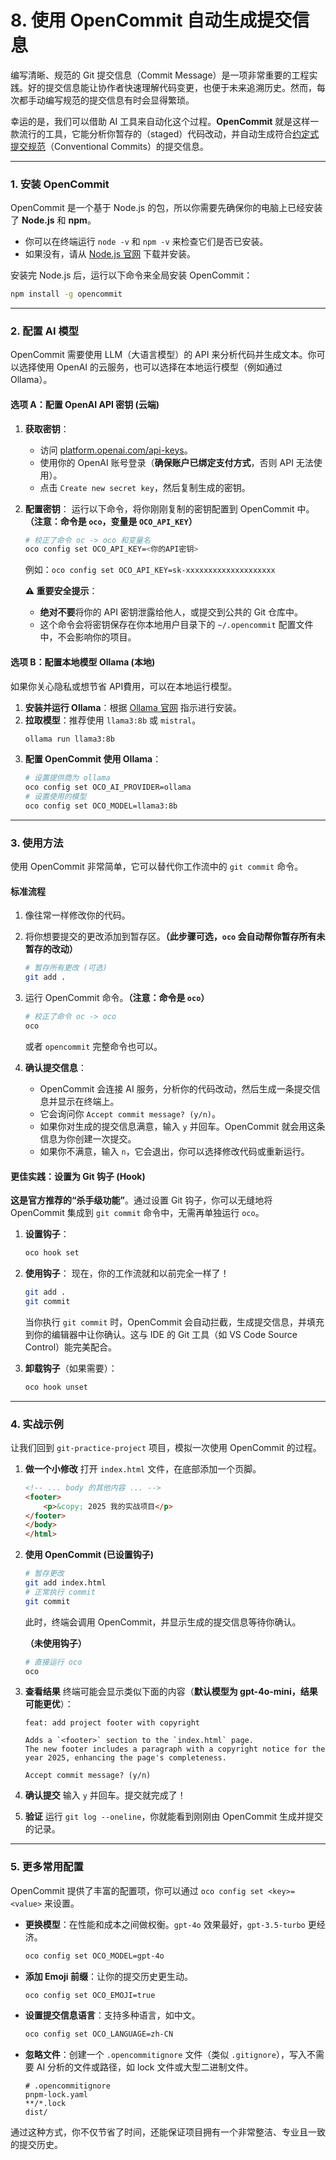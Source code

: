 # 8. 使用 OpenCommit 自动生成提交信息

编写清晰、规范的 Git 提交信息（Commit Message）是一项非常重要的工程实践。好的提交信息能让协作者快速理解代码变更，也便于未来追溯历史。然而，每次都手动编写规范的提交信息有时会显得繁琐。

幸运的是，我们可以借助 AI 工具来自动化这个过程。**OpenCommit** 就是这样一款流行的工具，它能分析你暂存的（staged）代码改动，并自动生成符合[约定式提交规范](https://www.conventionalcommits.org/)（Conventional Commits）的提交信息。

---

### 1. 安装 OpenCommit

OpenCommit 是一个基于 Node.js 的包，所以你需要先确保你的电脑上已经安装了 **Node.js** 和 **npm**。

*   你可以在终端运行 `node -v` 和 `npm -v` 来检查它们是否已安装。
*   如果没有，请从 [Node.js 官网](https://nodejs.org/) 下载并安装。

安装完 Node.js 后，运行以下命令来全局安装 OpenCommit：

```bash
npm install -g opencommit
```

---

### 2. 配置 AI 模型

OpenCommit 需要使用 LLM（大语言模型）的 API 来分析代码并生成文本。你可以选择使用 OpenAI 的云服务，也可以选择在本地运行模型（例如通过 Ollama）。

#### **选项 A：配置 OpenAI API 密钥 (云端)**

1.  **获取密钥**：
    *   访问 [platform.openai.com/api-keys](https://platform.openai.com/api-keys)。
    *   使用你的 OpenAI 账号登录（**确保账户已绑定支付方式**，否则 API 无法使用）。
    *   点击 `Create new secret key`，然后复制生成的密钥。

2.  **配置密钥**：
    运行以下命令，将你刚刚复制的密钥配置到 OpenCommit 中。**（注意：命令是 `oco`，变量是 `OCO_API_KEY`）**

    ```bash
    # 校正了命令 oc -> oco 和变量名
    oco config set OCO_API_KEY=<你的API密钥>
    ```
    例如：`oco config set OCO_API_KEY=sk-xxxxxxxxxxxxxxxxxxxx`

    **⚠️ 重要安全提示**：
    *   **绝对不要**将你的 API 密钥泄露给他人，或提交到公共的 Git 仓库中。
    *   这个命令会将密钥保存在你本地用户目录下的 `~/.opencommit` 配置文件中，不会影响你的项目。

#### **选项 B：配置本地模型 Ollama (本地)**

如果你关心隐私或想节省 API費用，可以在本地运行模型。

1.  **安装并运行 Ollama**：根据 [Ollama 官网](https://ollama.com/) 指示进行安装。
2.  **拉取模型**：推荐使用 `llama3:8b` 或 `mistral`。
    ```bash
    ollama run llama3:8b
    ```
3.  **配置 OpenCommit 使用 Ollama**：
    ```bash
    # 设置提供商为 ollama
    oco config set OCO_AI_PROVIDER=ollama
    # 设置使用的模型
    oco config set OCO_MODEL=llama3:8b
    ```

---

### 3. 使用方法

使用 OpenCommit 非常简单，它可以替代你工作流中的 `git commit` 命令。

#### **标准流程**

1.  像往常一样修改你的代码。
2.  将你想要提交的更改添加到暂存区。**（此步骤可选，`oco` 会自动帮你暂存所有未暂存的改动）**
    ```bash
    # 暂存所有更改 (可选)
    git add .
    ```
3.  运行 OpenCommit 命令。**（注意：命令是 `oco`）**
    ```bash
    # 校正了命令 oc -> oco
    oco
    ```
    或者 `opencommit` 完整命令也可以。

4.  **确认提交信息**：
    *   OpenCommit 会连接 AI 服务，分析你的代码改动，然后生成一条提交信息并显示在终端上。
    *   它会询问你 `Accept commit message? (y/n)`。
    *   如果你对生成的提交信息满意，输入 `y` 并回车。OpenCommit 就会用这条信息为你创建一次提交。
    *   如果你不满意，输入 `n`，它会退出，你可以选择修改代码或重新运行。

#### **更佳实践：设置为 Git 钩子 (Hook)**

**这是官方推荐的“杀手级功能”**。通过设置 Git 钩子，你可以无缝地将 OpenCommit 集成到 `git commit` 命令中，无需再单独运行 `oco`。

1.  **设置钩子**：
    ```bash
    oco hook set
    ```
2.  **使用钩子**：
    现在，你的工作流就和以前完全一样了！
    ```bash
    git add .
    git commit
    ```
    当你执行 `git commit` 时，OpenCommit 会自动拦截，生成提交信息，并填充到你的编辑器中让你确认。这与 IDE 的 Git 工具（如 VS Code Source Control）能完美配合。

3.  **卸载钩子**（如果需要）：
    ```bash
    oco hook unset
    ```

---

### 4. 实战示例

让我们回到 `git-practice-project` 项目，模拟一次使用 OpenCommit 的过程。

1.  **做一个小修改**
    打开 `index.html` 文件，在底部添加一个页脚。
    ```html
    <!-- ... body 的其他内容 ... -->
    <footer>
        <p>&copy; 2025 我的实战项目</p>
    </footer>
    </body>
    </html>
    ```

2.  **使用 OpenCommit (已设置钩子)**
    ```bash
    # 暂存更改
    git add index.html
    # 正常执行 commit
    git commit
    ```
    此时，终端会调用 OpenCommit，并显示生成的提交信息等待你确认。

    **（未使用钩子）**
    ```bash
    # 直接运行 oco
    oco
    ```

3.  **查看结果**
    终端可能会显示类似下面的内容（**默认模型为 gpt-4o-mini，结果可能更优**）：
    ```
    feat: add project footer with copyright
    
    Adds a `<footer>` section to the `index.html` page.
    The new footer includes a paragraph with a copyright notice for the year 2025, enhancing the page's completeness.
    
    Accept commit message? (y/n)
    ```

4.  **确认提交**
    输入 `y` 并回车。提交就完成了！

5.  **验证**
    运行 `git log --oneline`，你就能看到刚刚由 OpenCommit 生成并提交的记录。

---

### **5. 更多常用配置**

OpenCommit 提供了丰富的配置项，你可以通过 `oco config set <key>=<value>` 来设置。

*   **更换模型**：在性能和成本之间做权衡。`gpt-4o` 效果最好，`gpt-3.5-turbo` 更经济。
    ```bash
    oco config set OCO_MODEL=gpt-4o
    ```
*   **添加 Emoji 前缀**：让你的提交历史更生动。
    ```bash
    oco config set OCO_EMOJI=true
    ```
*   **设置提交信息语言**：支持多种语言，如中文。
    ```bash
    oco config set OCO_LANGUAGE=zh-CN
    ```
*   **忽略文件**：创建一个 `.opencommitignore` 文件（类似 `.gitignore`），写入不需要 AI 分析的文件或路径，如 lock 文件或大型二进制文件。
    ```
    # .opencommitignore
    pnpm-lock.yaml
    **/*.lock
    dist/
    ```

通过这种方式，你不仅节省了时间，还能保证项目拥有一个非常整洁、专业且一致的提交历史。